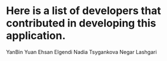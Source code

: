 # Here is a list of developers that contributed in developing this application.
YanBin Yuan
Ehsan Elgendi
Nadia Tsygankova 
Negar Lashgari  
